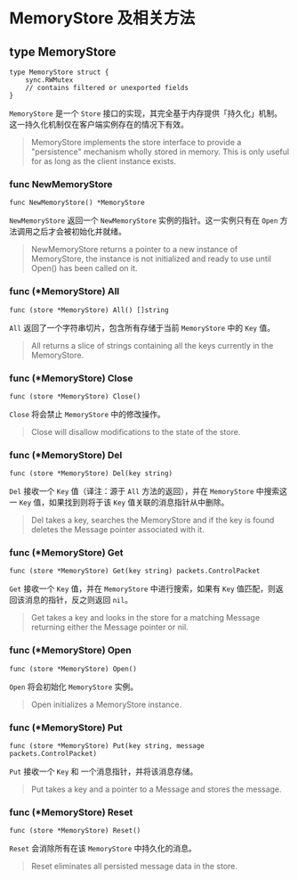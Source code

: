 # MemoryStore 及相关方法

## type MemoryStore

```
type MemoryStore struct {
    sync.RWMutex
    // contains filtered or unexported fields
}
```

`MemoryStore` 是一个 `Store` 接口的实现，其完全基于内存提供「持久化」机制。这一持久化机制仅在客户端实例存在的情况下有效。

> MemoryStore implements the store interface to provide a "persistence" mechanism wholly stored in memory. This is only useful for as long as the client instance exists.

### func NewMemoryStore

```
func NewMemoryStore() *MemoryStore
```

`NewMemoryStore` 返回一个 `NewMemoryStore` 实例的指针。这一实例只有在 `Open` 方法调用之后才会被初始化并就绪。

> NewMemoryStore returns a pointer to a new instance of MemoryStore, the instance is not initialized and ready to use until Open\(\) has been called on it.

### func \(\*MemoryStore\) All

```
func (store *MemoryStore) All() []string
```

`All` 返回了一个字符串切片，包含所有存储于当前 `MemoryStore` 中的 `Key` 值。

> All returns a slice of strings containing all the keys currently in the MemoryStore.

### func \(\*MemoryStore\) Close

```
func (store *MemoryStore) Close()
```

`Close` 将会禁止 `MemoryStore` 中的修改操作。

> Close will disallow modifications to the state of the store.

### func \(\*MemoryStore\) Del

```
func (store *MemoryStore) Del(key string)
```

`Del` 接收一个 `Key` 值（译注：源于 `All` 方法的返回），并在 `MemoryStore` 中搜索这一 `Key` 值，如果找到则将于该 `Key` 值关联的消息指针从中删除。

> Del takes a key, searches the MemoryStore and if the key is found deletes the Message pointer associated with it.

### func \(\*MemoryStore\) Get

```
func (store *MemoryStore) Get(key string) packets.ControlPacket
```

`Get` 接收一个 `Key` 值，并在 `MemoryStore` 中进行搜索，如果有 `Key` 值匹配，则返回该消息的指针，反之则返回 `nil`。

> Get takes a key and looks in the store for a matching Message returning either the Message pointer or nil.

### func \(\*MemoryStore\) Open

```
func (store *MemoryStore) Open()
```

`Open` 将会初始化 `MemoryStore` 实例。

> Open initializes a MemoryStore instance.

### func \(\*MemoryStore\) Put

```
func (store *MemoryStore) Put(key string, message packets.ControlPacket)
```

`Put` 接收一个 `Key` 和 一个消息指针，并将该消息存储。

> Put takes a key and a pointer to a Message and stores the message.

### func \(\*MemoryStore\) Reset

```
func (store *MemoryStore) Reset()
```

`Reset` 会消除所有在该 `MemoryStore` 中持久化的消息。

> Reset eliminates all persisted message data in the store.




